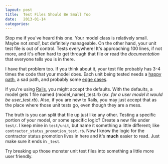 ```yaml
---
layout: post
title:  Test Files Should Be Small Too
date:   2013-01-14
categories:
---
```


Stop me if you've heard this one. Your model class is relatively small. Maybe not *small*, but definitely manageable. On the other hand, your unit test file is out of control. Tests everywhere! It's approaching 100 lines, if not more, and it's often hard to get through that file or read the *documentation* that everyone tells you is in there.

I have that problem too. If you think about it, your test file probably has 3-4 times the code that your model does. Each unit being tested needs a [happy path](http://xunitpatterns.com/happy%20path.html), a sad path, and probably some [edge cases](http://en.wikipedia.org/wiki/Edge_case).

If you're using [Rails](http://rubyonrails.org/), you might accept the defaults. With the defaults, a model gets 1 file named {model_name}_test.rb (*ex. for a user model it would be user_test.rb*). Also, if you are new to Rails, you may just accept that as the place where those unit tests go, even though they are a mess.

The truth is you can split that file up just like any other. Testing a specific portion of your model, or some specific logic? Create a new file under `test/`. I keep mine in `test/unit`, but name it something a little different; like `contractor_status_promotion_test.rb`. Now I know the logic for the contractor status promotion lives in here and it's **much** easier to read. Just make sure it ends in `_test`.

Try breaking up those monster unit test files into something a little more user friendly.
